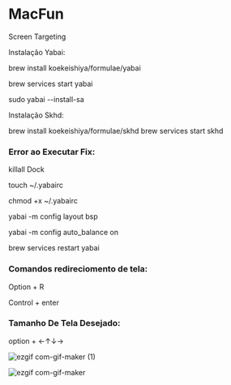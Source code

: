 # MacFun
Screen Targeting

Instalação Yabai:

brew install koekeishiya/formulae/yabai

brew services start yabai

sudo yabai --install-sa


Instalação Skhd:

brew install koekeishiya/formulae/skhd
brew services start skhd

### Error ao Executar Fix:
killall Dock

touch ~/.yabairc

chmod +x ~/.yabairc

yabai -m config layout                       bsp

yabai -m config auto_balance                 on

brew services restart yabai

### Comandos redireciomento de tela:

Option + R 

Control + enter
### Tamanho De Tela Desejado:
option + ←↑↓→




![ezgif com-gif-maker (1)](https://user-images.githubusercontent.com/54015197/100577757-32db3c80-3324-11eb-87a6-b3dac06ee8d3.gif)


![ezgif com-gif-maker](https://user-images.githubusercontent.com/54015197/100577936-9a918780-3324-11eb-9388-45d81669f17e.gif)
